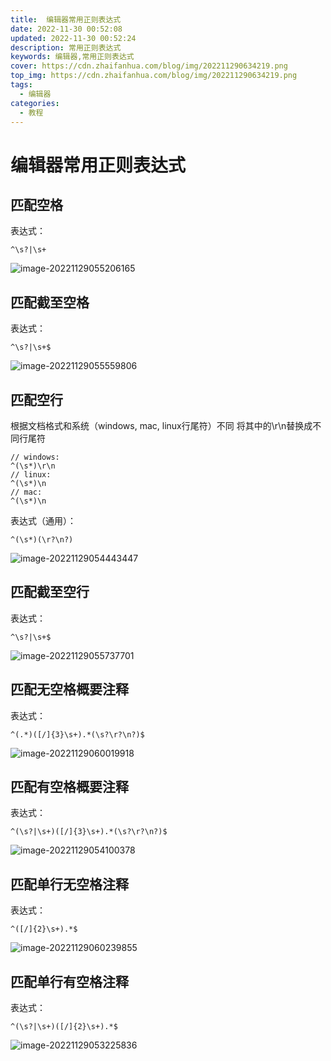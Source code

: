 ```yaml
---
title:  编辑器常用正则表达式
date: 2022-11-30 00:52:08
updated: 2022-11-30 00:52:24
description: 常用正则表达式
keywords: 编辑器,常用正则表达式
cover: https://cdn.zhaifanhua.com/blog/img/202211290634219.png
top_img: https://cdn.zhaifanhua.com/blog/img/202211290634219.png
tags:
  - 编辑器
categories:
  - 教程
---
```






# 编辑器常用正则表达式

## 匹配空格

表达式：

```nginx
^\s?|\s+
```

![image-20221129055206165](https://cdn.zhaifanhua.com/blog/img/202211290633252.png)

## 匹配截至空格

表达式：

```nginx
^\s?|\s+$
```

![image-20221129055559806](https://cdn.zhaifanhua.com/blog/img/202211290634216.png)

## 匹配空行

根据文档格式和系统（windows, mac, linux行尾符）不同 将其中的\r\n替换成不同行尾符

```nginx
// windows:
^(\s*)\r\n
// linux: 
^(\s*)\n
// mac: 
^(\s*)\n
```

表达式（通用）：

```nginx
^(\s*)(\r?\n?)
```

![image-20221129054443447](https://cdn.zhaifanhua.com/blog/img/202211290634217.png)

## 匹配截至空行

表达式：

```nginx
^\s?|\s+$
```

![image-20221129055737701](https://cdn.zhaifanhua.com/blog/img/202211290634218.png)

## 匹配无空格概要注释

表达式：

```nginx
^(.*)([/]{3}\s+).*(\s?\r?\n?)$
```

![image-20221129060019918](https://cdn.zhaifanhua.com/blog/img/202211290634219.png)

## 匹配有空格概要注释

表达式：

```nginx
^(\s?|\s+)([/]{3}\s+).*(\s?\r?\n?)$
```

![image-20221129054100378](https://cdn.zhaifanhua.com/blog/img/202211290634220.png)

## 匹配单行无空格注释

表达式：

```nginx
^([/]{2}\s+).*$
```

![image-20221129060239855](https://cdn.zhaifanhua.com/blog/img/202211290634221.png)

## 匹配单行有空格注释

表达式：

```nginx
^(\s?|\s+)([/]{2}\s+).*$
```

![image-20221129053225836](https://cdn.zhaifanhua.com/blog/img/202211290634222.png)
